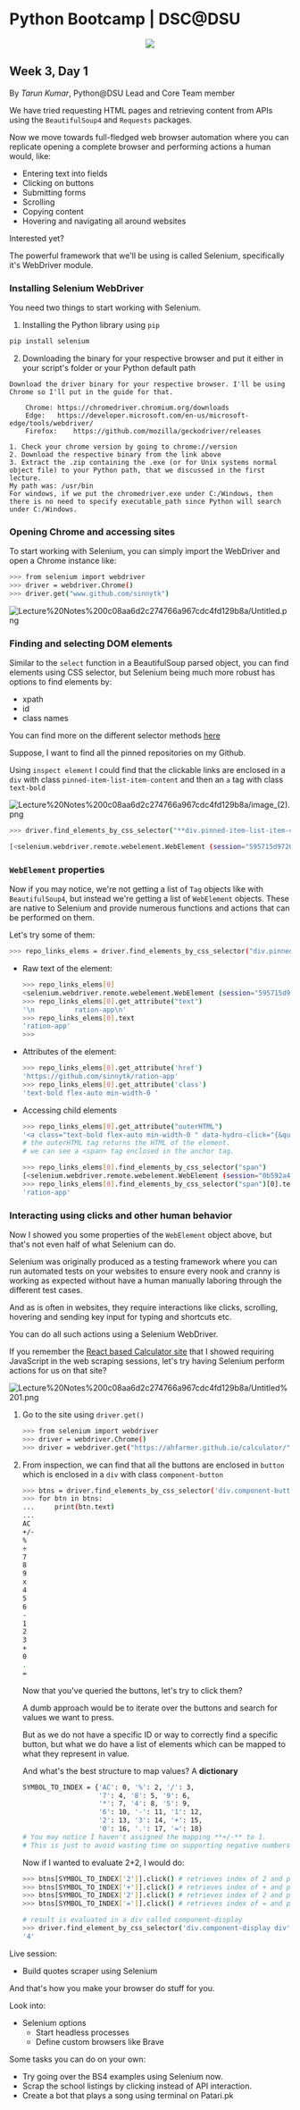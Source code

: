 # Python Bootcamp | DSC@DSU

<p align="center"><img src="../../banner.jpg"></img></p>

## Week 3, Day 1

By _Tarun Kumar_, Python@DSU Lead and Core Team member

We have tried requesting HTML pages and retrieving content from APIs using the `BeautifulSoup4` and `Requests` packages.

Now we move towards full-fledged web browser automation where you can replicate opening a complete browser and performing actions a human would, like:

- Entering text into fields
- Clicking on buttons
- Submitting forms
- Scrolling
- Copying content
- Hovering and navigating all around websites

Interested yet?

The powerful framework that we'll be using is called Selenium, specifically it's WebDriver module.

### Installing Selenium WebDriver

You need two things to start working with Selenium.

1. Installing the Python library using `pip`

```bash
pip install selenium
```

2.  Downloading the binary for your respective browser and put it either in your script's folder or your Python default path

```
Download the driver binary for your respective browser. I'll be using Chrome so I'll put in the guide for that.

	Chrome:	https://chromedriver.chromium.org/downloads
	Edge:	https://developer.microsoft.com/en-us/microsoft-edge/tools/webdriver/
	Firefox:	https://github.com/mozilla/geckodriver/releases

1. Check your chrome version by going to chrome://version
2. Download the respective binary from the link above
3. Extract the .zip containing the .exe (or for Unix systems normal object file) to your Python path, that we discussed in the first lecture.
My path was: /usr/bin
For windows, if we put the chromedriver.exe under C:/Windows, then there is no need to specify executable_path since Python will search under C:/Windows.
```

### Opening Chrome and accessing sites

To start working with Selenium, you can simply import the WebDriver and open a Chrome instance like:

```bash
>>> from selenium import webdriver
>>> driver = webdriver.Chrome()
>>> driver.get("www.github.com/sinnytk")
```

![Lecture%20Notes%200c08aa6d2c274766a967cdc4fd129b8a/Untitled.png](Lecture%20Notes%200c08aa6d2c274766a967cdc4fd129b8a/Untitled.png)

### Finding and selecting DOM elements

Similar to the `select` function in a BeautifulSoup parsed object, you can find elements using CSS selector, but Selenium being much more robust has options to find elements by:

- xpath
- id
- class names

You can find more on the different selector methods [here](https://selenium-python.readthedocs.io/locating-elements.html#locating-elements)

Suppose, I want to find all the pinned repositories on my Github.

Using `inspect element` I could find that the clickable links are enclosed in a `div` with class `pinned-item-list-item-content` and then an `a` tag with class `text-bold`

![Lecture%20Notes%200c08aa6d2c274766a967cdc4fd129b8a/image_(2).png](<Lecture%20Notes%200c08aa6d2c274766a967cdc4fd129b8a/image_(2).png>)

```bash
>>> driver.find_elements_by_css_selector("**div.pinned-item-list-item-content a.text-bold**")

[<selenium.webdriver.remote.webelement.WebElement (session="595715d972040c8e3337e983b8da8c1f", element="d8fc00f2-0579-4f39-a25a-bc7a08dc6250")>, <selenium.webdriver.remote.webelement.WebElement (session="595715d972040c8e3337e983b8da8c1f", element="b0f14c13-0e30-4934-b380-ad669546a8f9")>, <selenium.webdriver.remote.webelement.WebElement (session="595715d972040c8e3337e983b8da8c1f", element="d481f1be-1413-4192-be75-fb5de60a9157")>, <selenium.webdriver.remote.webelement.WebElement (session="595715d972040c8e3337e983b8da8c1f", element="0ea3bf2c-5601-4af7-b19c-38a64d3946e2")>, <selenium.webdriver.remote.webelement.WebElement (session="595715d972040c8e3337e983b8da8c1f", element="3b2a08bd-c08c-4188-bbc1-b723a1acea79")>, <selenium.webdriver.remote.webelement.WebElement (session="595715d972040c8e3337e983b8da8c1f", element="b3583802-3894-456a-8109-53e8f913f467")>]

```

### `WebElement` properties

Now if you may notice, we're not getting a list of `Tag` objects like with `BeautifulSoup4`, but instead we're getting a list of `WebElement` objects. These are native to Selenium and provide numerous functions and actions that can be performed on them.

Let's try some of them:

```bash
>>> repo_links_elems = driver.find_elements_by_css_selector("div.pinned-item-list-item-content a.text-bold")
```

- Raw text of the element:

  ```bash
  >>> repo_links_elems[0]
  <selenium.webdriver.remote.webelement.WebElement (session="595715d972040c8e3337e983b8da8c1f", element="d8fc00f2-0579-4f39-a25a-bc7a08dc6250")>
  >>> repo_links_elems[0].get_attribute("text")
  '\n          ration-app\n'
  >>> repo_links_elems[0].text
  'ration-app'
  >>>
  ```

- Attributes of the element:

  ```bash
  >>> repo_links_elems[0].get_attribute('href')
  'https://github.com/sinnytk/ration-app'
  >>> repo_links_elems[0].get_attribute('class')
  'text-bold flex-auto min-width-0 '
  ```

- Accessing child elements

  ```bash
  >>> repo_links_elems[0].get_attribute("outerHTML")
  '<a class="text-bold flex-auto min-width-0 " data-hydro-click="{&quot;event_type&quot;:&quot;user_profile.click&quot;,&quot;payload&quot;:{&quot;profile_user_id&quot;:32937387,&quot;target&quot;:&quot;PINNED_REPO&quot;,&quot;user_id&quot;:null,&quot;originating_url&quot;:&quot;https://github.com/sinnytk&quot;}}" data-hydro-click-hmac="183ea35877f7c9535bc15ea21cbf9f7ecc26bbf6abac61e43a1e848a9b53adaf" href="/sinnytk/ration-app">\n          <span class="repo" title="ration-app">ration-app</span>\n</a>'
  # the outerHTML tag returns the HTML of the element.
  # we can see a <span> tag enclosed in the anchor tag.

  >>> repo_links_elems[0].find_elements_by_css_selector("span")
  [<selenium.webdriver.remote.webelement.WebElement (session="0b592a4f8ff6ea0e4066d79a9d74d5dd", element="f40c7ff7-27e2-43f4-b637-c8f7147e3ddd")>]
  >>> repo_links_elems[0].find_elements_by_css_selector("span")[0].text
  'ration-app'
  ```

### Interacting using clicks and other human behavior

Now I showed you some properties of the `WebElement` object above, but that's not even half of what Selenium can do.

Selenium was originally produced as a testing framework where you can run automated tests on your websites to ensure every nook and cranny is working as expected without have a human manually laboring through the different test cases.

And as is often in websites, they require interactions like clicks, scrolling, hovering and sending key input for typing and shortcuts etc.

You can do all such actions using a Selenium WebDriver.

If you remember the [React based Calculator site](https://ahfarmer.github.io/calculator/) that I showed requiring JavaScript in the web scraping sessions, let's try having Selenium perform actions for us on that site?

![Lecture%20Notes%200c08aa6d2c274766a967cdc4fd129b8a/Untitled%201.png](Lecture%20Notes%200c08aa6d2c274766a967cdc4fd129b8a/Untitled%201.png)

1. Go to the site using `driver.get()`

   ```bash
   >>> from selenium import webdriver
   >>> driver = webdriver.Chrome()
   >>> driver = webdriver.get("https://ahfarmer.github.io/calculator/")
   ```

2. From inspection, we can find that all the buttons are enclosed in `button` which is enclosed in a `div` with class `component-button`

   ```bash
   >>> btns = driver.find_elements_by_css_selector('div.component-button button')
   >>> for btn in btns:
   ...     print(btn.text)
   ...
   AC
   +/-
   %
   ÷
   7
   8
   9
   x
   4
   5
   6
   -
   1
   2
   3
   +
   0
   .
   =

   ```

   Now that you've queried the buttons, let's try to click them?

   A dumb approach would be to iterate over the buttons and search for values we want to press.

   But as we do not have a specific ID or way to correctly find a specific button, but what we do have a list of elements which can be mapped to what they represent in value.

   And what's the best structure to map values? A **dictionary**

   ```bash
   SYMBOL_TO_INDEX = {'AC': 0, '%': 2, '/': 3,
                      '7': 4, '8': 5, '9': 6,
                      '*': 7, '4': 8, '5': 9,
                      '6': 10, '-': 11, '1': 12,
                      '2': 13, '3': 14, '+': 15,
                      '0': 16, '.': 17, '=': 18}
   # You may notice I haven't assigned the mapping **+/-** to 1.
   # This is just to avoid wasting time on supporting negative numbers for now
   ```

   Now if I wanted to evaluate 2+2, I would do:

   ```bash
   >>> btns[SYMBOL_TO_INDEX['2']].click() # retrieves index of 2 and presses it
   >>> btns[SYMBOL_TO_INDEX['+']].click() # retrieves index of + and presses it
   >>> btns[SYMBOL_TO_INDEX['2']].click() # retrieves index of 2 and presses it
   >>> btns[SYMBOL_TO_INDEX['=']].click() # retrieves index of = and presses it

   # result is evaluated in a div called component-display
   >>> driver.find_element_by_css_selector('div.component-display div').text
   '4'
   ```

Live session:

- Build quotes scraper using Selenium

And that's how you make your browser do stuff for you.

Look into:

- Selenium options
  - Start headless processes
  - Define custom browsers like Brave

Some tasks you can do on your own:

- Try going over the BS4 examples using Selenium now.
- Scrap the school listings by clicking instead of API interaction.
- Create a bot that plays a song using terminal on Patari.pk
